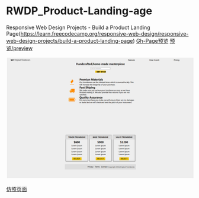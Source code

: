 # RWDP_Product-Landing-age
Responsive Web Design Projects - Build a Product Landing Page(https://learn.freecodecamp.org/responsive-web-design/responsive-web-design-projects/build-a-product-landing-page)
[Gh-Page预览](https://azcvcza.github.io/RWDP_Product-Landing-age/ )
<a href="https://codepen.io/azcvcza/pen/EeKdJg">预览/preview</a>  
 
<img src="https://github.com/azcvcza/RWDP_Product-Landing-age/blob/master/image/page.png"  hspace="2" vspace="2"> 

<a href="https://codepen.io/freeCodeCamp/full/RKRbwL">仿照页面</a>  

